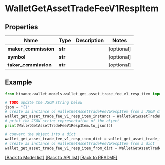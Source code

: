 # WalletGetAssetTradeFeeV1RespItem


## Properties

Name | Type | Description | Notes
------------ | ------------- | ------------- | -------------
**maker_commission** | **str** |  | [optional] 
**symbol** | **str** |  | [optional] 
**taker_commission** | **str** |  | [optional] 

## Example

```python
from binance.wallet.models.wallet_get_asset_trade_fee_v1_resp_item import WalletGetAssetTradeFeeV1RespItem

# TODO update the JSON string below
json = "{}"
# create an instance of WalletGetAssetTradeFeeV1RespItem from a JSON string
wallet_get_asset_trade_fee_v1_resp_item_instance = WalletGetAssetTradeFeeV1RespItem.from_json(json)
# print the JSON string representation of the object
print(WalletGetAssetTradeFeeV1RespItem.to_json())

# convert the object into a dict
wallet_get_asset_trade_fee_v1_resp_item_dict = wallet_get_asset_trade_fee_v1_resp_item_instance.to_dict()
# create an instance of WalletGetAssetTradeFeeV1RespItem from a dict
wallet_get_asset_trade_fee_v1_resp_item_from_dict = WalletGetAssetTradeFeeV1RespItem.from_dict(wallet_get_asset_trade_fee_v1_resp_item_dict)
```
[[Back to Model list]](../README.md#documentation-for-models) [[Back to API list]](../README.md#documentation-for-api-endpoints) [[Back to README]](../README.md)


